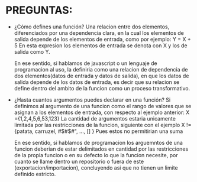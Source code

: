 # PREGUNTAS:

-  ¿Cómo defines una función?
    Una relacion entre dos elementos, diferenciados por una dependencia clara, en la cual los elementos de salida depende de los elementos de entrada, como por ejemplo:
        Y = X + 5
    En esta expresion los elementos de entrada se denota con X y los de salida como Y.

    En ese sentido, si hablamos de javascript o un lenguaje de programacion al uso, la definiria como una relacion de dependencia de dos elementos(datos de entrada y datos de salida), en que los datos de salida depende de los datos de entrada, es decir que su relacion se define dentro del ambito de la funcion como un proceso transformativo.

-  ¿Hasta cuantos argumentos puedes declarar en una función?
    Si definimos al argumento de una funcion como el rango de valores que se asignan a los elementos de entrada, con respecto al ejemplo anterior:
        X ={1,2,4,5,6,53,123}
    La cantidad de argumentos estaria unicamente limitada por las restricciones de la funcion, siguiente con el ejemplo X != {patata, carruzel, #$#$#", ..., [] }
    Pues estos no permitirian una suma

    En ese sentido, si hablamos de programacion los arguemntos de una funcion deberian de estar delimitados en cantidad por las restricciones de la propia funcion o en su defecto lo que la funcion necesite, por cuanto se llame dentro un repositorio o fuera de este (exportacion/importacion), concluyendo asi que no tienen un limite definido estricto.
